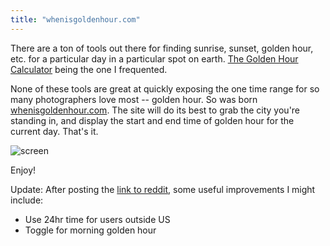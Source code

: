 ```yaml
---
title: "whenisgoldenhour.com"
---
```


There are a ton of tools out there for finding sunrise, sunset, golden hour, etc. for a particular day in a particular spot on earth. [The Golden Hour Calculator](http://golden-hour.com/) being the one I frequented.

None of these tools are great at quickly exposing the one time range for so many photographers love most -- golden hour. So was born [whenisgoldenhour.com](http://whenisgoldenhour.com). The site will do its best to grab the city you're standing in, and display the start and end time of golden hour for the current day. That's it.

![screen](../static/images/2017-08-06-whenisgoldenhour/screenshot1.png)

Enjoy!

Update:
After posting the [link to reddit](https://www.reddit.com/r/photography/comments/6q4xri/built_a_site_to_quickly_find_out_when_golden_hour/), some useful improvements I might include:  
- Use 24hr time for users outside US  
- Toggle for morning golden hour  
